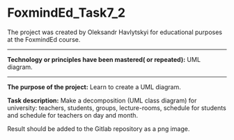 # FoxmindEd_Task7_2
The project was created by Oleksandr Havlytskyi for educational purposes at the FoxmindEd course.
____
**Technology or principles have been mastered( or repeated):** UML diagram.
____
**The purpose of the project:** Learn to create a UML diagram.

**Task description:**
Make a decomposition (UML class diagram) for university: teachers, 
students, groups, lecture-rooms, schedule for students and schedule for teachers on day and month.




Result should be  added to the Gitlab repository as a png image.

